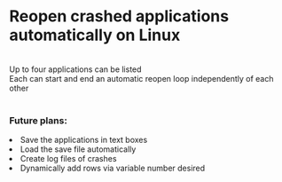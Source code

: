 <h1>Reopen crashed applications automatically on Linux<br></h1>
<br>
Up to four applications can be listed<br>
Each can start and end an automatic reopen loop independently of each other<br>
<br>
<h3>Future plans:</h3>
<sl>
  <li>Save the applications in text boxes</li>
  <li>Load the save file automatically</li>
  <li>Create log files of crashes</li>
  <li>Dynamically add rows via variable number desired</li>
</sl>
